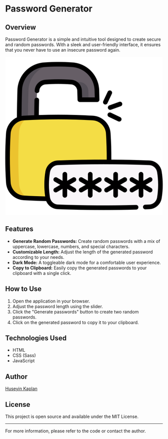 # Password Generator

## Overview
Password Generator is a simple and intuitive tool designed to create secure and random passwords. With a sleek and user-friendly interface, it ensures that you never have to use an insecure password again.

![Password Generator Preview](./image/password.png)

## Features
- **Generate Random Passwords:** Create random passwords with a mix of uppercase, lowercase, numbers, and special characters.
- **Customizable Length:** Adjust the length of the generated password according to your needs.
- **Dark Mode:** A toggleable dark mode for a comfortable user experience.
- **Copy to Clipboard:** Easily copy the generated passwords to your clipboard with a single click.

## How to Use
1. Open the application in your browser.
2. Adjust the password length using the slider.
3. Click the "Generate passwords" button to create two random passwords.
4. Click on the generated password to copy it to your clipboard.

## Technologies Used
- HTML
- CSS (Sass)
- JavaScript

## Author
<a href="https://github.com/huseyinkaplan00"> Huseyin Kaplan </a>

## License
This project is open source and available under the MIT License.

---

For more information, please refer to the code or contact the author.
